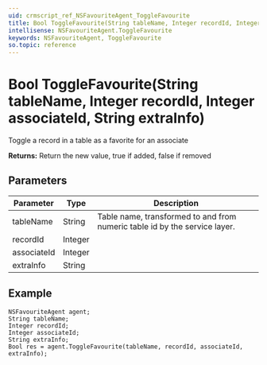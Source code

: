 ```yaml
---
uid: crmscript_ref_NSFavouriteAgent_ToggleFavourite
title: Bool ToggleFavourite(String tableName, Integer recordId, Integer associateId, String extraInfo)
intellisense: NSFavouriteAgent.ToggleFavourite
keywords: NSFavouriteAgent, ToggleFavourite
so.topic: reference
---
```


# Bool ToggleFavourite(String tableName, Integer recordId, Integer associateId, String extraInfo)

Toggle a record in a table as a favorite for an associate

**Returns:** Return the new value, true if added, false if removed

## Parameters

| Parameter | Type | Description |
|---|---|---|
| tableName | String | Table name, transformed to and from numeric table id by the service layer. |
| recordId | Integer | |
| associateId | Integer | |
| extraInfo | String | |

## Example

```crmscript
NSFavouriteAgent agent;
String tableName;
Integer recordId;
Integer associateId;
String extraInfo;
Bool res = agent.ToggleFavourite(tableName, recordId, associateId, extraInfo);
```

